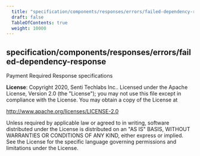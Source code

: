 ```yaml
---
  title: "specification/components/responses/errors/failed-dependency-response"
  draft: false
  TableOfContents: true
  weight: 10000
---
```

<a name="module_specification/components/responses/errors/failed-dependency-response"></a>

## specification/components/responses/errors/failed-dependency-response
Payment Required Response specifications

**License**: Copyright 2020, Senti Techlabs Inc..
Licensed under the Apache License, Version 2.0 (the &quot;License&quot;);
you may not use this file except in compliance with the License.
You may obtain a copy of the License at

   http://www.apache.org/licenses/LICENSE-2.0

Unless required by applicable law or agreed to in writing, software
distributed under the License is distributed on an &quot;AS IS&quot; BASIS,
WITHOUT WARRANTIES OR CONDITIONS OF ANY KIND, either express or implied.
See the License for the specific language governing permissions and
limitations under the License.  
